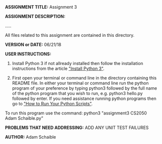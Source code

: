 **ASSIGNMENT TITLE:** Assignment 3

**ASSIGNMENT DESCRIPTION:**

.....

All files related to this assignment are contained in this directory.

**VERSION or DATE:** 06/21/18

**USER INSTRUCTIONS:** 

1) Install Python 3 if not allready installed then follow the installation instructions from the article ["Install Python 3"](https://installpython3.com/).

2) First open your terminal or command line in the directory containing this README file. In either your terminal or command line run the python program of your preference by typing python3 followed by the full name of the python program that you wish to run, e.g. python3 hello.py followed by enter. If you need assistance running python programs then go to ["How to Run Your Python Scripts"](https://realpython.com/run-python-scripts/).

To run this program use the command:
python3 "assignment3 CS2050 Adam Schaible.py"

**PROBLEMS THAT NEED ADDRESSING:** ADD ANY UNIT TEST FAILURES

**AUTHOR:** Adam Schaible
